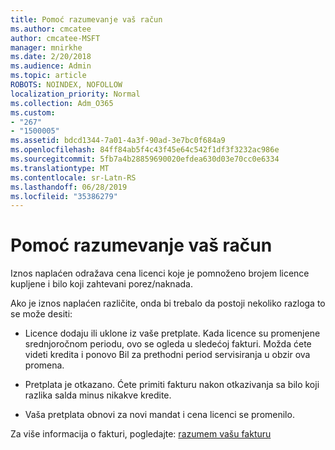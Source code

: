 ```yaml
---
title: Pomoć razumevanje vaš račun
ms.author: cmcatee
author: cmcatee-MSFT
manager: mnirkhe
ms.date: 2/20/2018
ms.audience: Admin
ms.topic: article
ROBOTS: NOINDEX, NOFOLLOW
localization_priority: Normal
ms.collection: Adm_O365
ms.custom:
- "267"
- "1500005"
ms.assetid: bdcd1344-7a01-4a3f-90ad-3e7bc0f684a9
ms.openlocfilehash: 84ff84ab5f4c43f45e64c542f1df3f3232ac986e
ms.sourcegitcommit: 5fb7a4b28859690020efdea630d03e70cc0e6334
ms.translationtype: MT
ms.contentlocale: sr-Latn-RS
ms.lasthandoff: 06/28/2019
ms.locfileid: "35386279"
---
```

# <a name="help-understanding-your-bill"></a>Pomoć razumevanje vaš račun

Iznos naplaćen odražava cena licenci koje je pomnoženo brojem licence kupljene i bilo koji zahtevani porez/naknada.
  
Ako je iznos naplaćen različite, onda bi trebalo da postoji nekoliko razloga to se može desiti:
  
- Licence dodaju ili uklone iz vaše pretplate. Kada licence su promenjene srednjoročnom periodu, ovo se ogleda u sledećoj fakturi. Možda ćete videti kredita i ponovo Bil za prethodni period servisiranja u obzir ova promena.

- Pretplata je otkazano. Ćete primiti fakturu nakon otkazivanja sa bilo koji razlika salda minus nikakve kredite.

- Vaša pretplata obnovi za novi mandat i cena licenci se promenilo.

Za više informacija o fakturi, pogledajte: [razumem vašu fakturu](https://support.office.com/article/0724b428-fb59-4962-8c37-6674166d7507)
  
